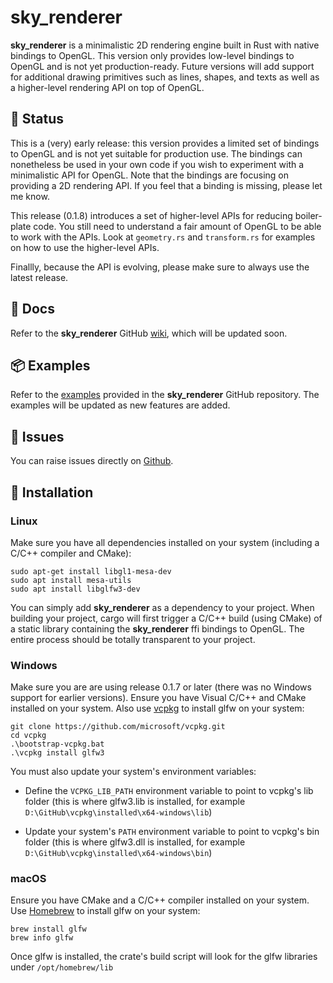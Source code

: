 # sky_renderer

**sky_renderer** is a minimalistic 2D rendering engine built in Rust with native bindings to OpenGL.
This version only provides low-level bindings to OpenGL and is not yet production-ready. Future versions will
add support for additional drawing primitives such as lines, shapes, and texts as well as a higher-level rendering API on top of OpenGL.

## 🚧 Status

This is a (very) early release: this version provides a limited set of bindings to OpenGL and is not yet suitable for production use. The bindings can nonetheless be used in your own code if you wish to experiment with a minimalistic API for OpenGL. Note that the bindings are focusing on providing a 2D rendering API. If you feel that a binding is missing, please let me know.

This release (0.1.8) introduces a set of higher-level APIs for reducing boiler-plate code. You still need to understand a fair amount of OpenGL to be able to work with the APIs. Look at `geometry.rs` and `transform.rs` for examples on how to use the higher-level APIs.

Finallly, because the API is evolving, please make sure to always use the latest release.

## 📖 Docs

Refer to the **sky_renderer** GitHub [wiki](https://github.com/algonents/sky-renderer/wiki), which will be updated soon.

## 📦 Examples

Refer to the [examples](https://github.com/algonents/sky-renderer/tree/master/examples) provided in the **sky_renderer** GitHub repository. 
The examples will be updated as new features are added.


## 🐞 Issues

You can raise issues directly on [Github](https://github.com/algonents/sky-renderer/issues).

## 🔧 Installation

### Linux

Make sure you have all dependencies installed on your system (including a C/C++ compiler and CMake):

```shell script
sudo apt-get install libgl1-mesa-dev
sudo apt install mesa-utils
sudo apt install libglfw3-dev
```

You can simply add **sky_renderer** as a dependency to your project. When building your project, cargo will first trigger a C/C++ build (using CMake) of a static library containing the **sky_renderer** ffi bindings to OpenGL. The entire process should be totally transparent to your project.

### Windows

Make sure you are are using release 0.1.7 or later (there was no Windows support for earlier versions). Ensure you have Visual C/C++ and CMake installed on your system.
Also use [vcpkg](https://learn.microsoft.com/en-us/vcpkg/get_started/overview) to install glfw on your system:

```shell script
git clone https://github.com/microsoft/vcpkg.git
cd vcpkg
.\bootstrap-vcpkg.bat
.\vcpkg install glfw3
```

You must also update your system's environment variables:

- Define the `VCPKG_LIB_PATH` environment variable to point to vcpkg's lib folder (this is where glfw3.lib is installed, for example `D:\GitHub\vcpkg\installed\x64-windows\lib`)

- Update your system's `PATH` environment variable to point to vcpkg's bin folder (this is where glfw3.dll is installed, for example `D:\GitHub\vcpkg\installed\x64-windows\bin`)

### macOS

Ensure you have CMake and a C/C++ compiler installed on your system.
Use [Homebrew](https://brew.sh/) to install glfw on your system:

```shell script
brew install glfw
brew info glfw
```

Once glfw is installed, the crate's build script will look for the glfw libraries under `/opt/homebrew/lib`

